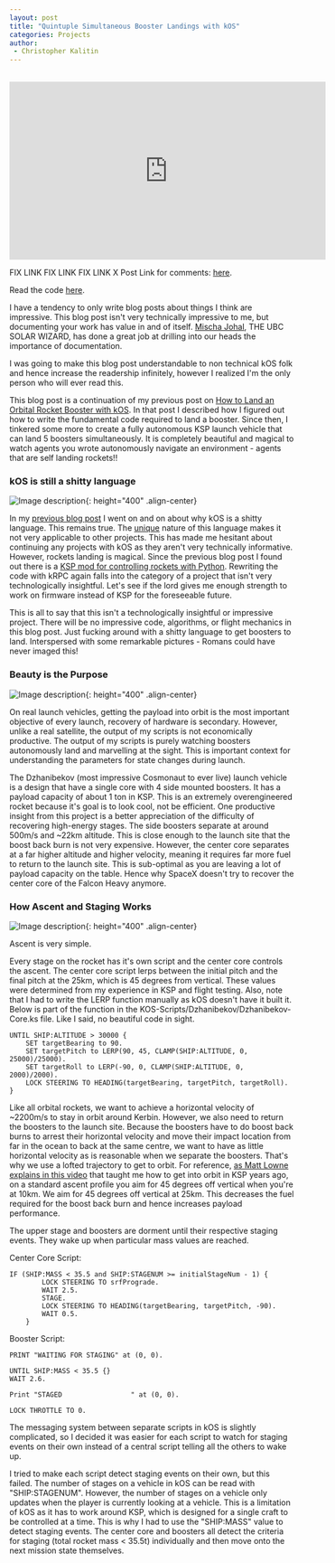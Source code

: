 ```yaml
---
layout: post
title: "Quintuple Simultaneous Booster Landings with kOS"
categories: Projects
author:
 - Christopher Kalitin
---
```

<head>
    <meta property="og:image" content="{{site.url}}/assets/images/more-kos-boosters/Quad-Landing.jpg">
</head>

<iframe width="560" height="315" src="https://www.youtube.com/embed/TlE2G-zM3PI?si=JgHb-S0FI9udxaTJ" title="YouTube video player" frameborder="0" allow="accelerometer; autoplay; clipboard-write; encrypted-media; gyroscope; picture-in-picture; web-share" referrerpolicy="strict-origin-when-cross-origin" allowfullscreen></iframe>

FIX LINK FIX LINK FIX LINK
X Post Link for comments: <a href="https://x.com/CKalitin/status/1816283619213582749">here</a>.

Read the code <a href="https://github.com/CKalitin/KOS-Scripts">here</a>.

I have a tendency to only write blog posts about things I think are impressive. This blog post isn't very technically impressive to me, but documenting your work has value in and of itself. <a href="https://mischajohal.com/Thoughts/Reflecting-on-UBC-Solar">Mischa Johal</a>, THE UBC SOLAR WIZARD, has done a great job at drilling into our heads the importance of documentation.

I was going to make this blog post understandable to non technical kOS folk and hence increase the readership infinitely, however I realized I'm the only person who will ever read this.

This blog post is a continuation of my previous post on <a href="https://ckalitin.github.io/space/2024/07/24/kos-booster-landing.html">How to Land an Orbital Rocket Booster with kOS</a>. In that post I described how I figured out how to write the fundamental code required to land a booster. Since then, I tinkered some more to create a fully autonomous KSP launch vehicle that can land 5 boosters simultaneously. It is completely beautiful and magical to watch agents you wrote autonomously navigate an environment - agents that are self landing rockets!!

### <b>kOS is still a shitty language</b>

![Image description]({{site.url}}/assets/images/more-kos-boosters/Boosters.jpg){: height="400" .align-center}

In my <a href="https://ckalitin.github.io/space/2024/07/24/kos-booster-landing.html">previous blog post</a> I went on and on about why kOS is a shitty language. This remains true. The <a href="https://www.youtube.com/watch?v=FLwD60hPK4I">unique</a> nature of this language makes it not very applicable to other projects. This has made me hesitant about continuing any projects with kOS as they aren't very technically informative. However, rockets landing is magical. Since the previous blog post I found out there is a <a href="https://krpc.github.io/krpc/">KSP mod for controlling rockets with Python</a>. Rewriting the code with kRPC again falls into the category of a project that isn't very technologically insightful. Let's see if the lord gives me enough strength to work on firmware instead of KSP for the foreseeable future.

This is all to say that this isn't a technologically insightful or impressive project. There will be no impressive code, algorithms, or flight mechanics in this blog post. Just fucking around with a shitty language to get boosters to land. Interspersed with some remarkable pictures - Romans could have never imaged this!

### <b>Beauty is the Purpose</b>

![Image description]({{site.url}}/assets/images/more-kos-boosters/Dzhanibekov-Ascent.jpg){: height="400" .align-center}

On real launch vehicles, getting the payload into orbit is the most important objective of every launch, recovery of hardware is secondary. However, unlike a real satellite, the output of my scripts is not economically productive. The output of my scripts is purely watching boosters autonomously land and marvelling at the sight. This is important context for understanding the parameters for state changes during launch.

The Dzhanibekov (most impressive Cosmonaut to ever live) launch vehicle is a design that have a single core with 4 side mounted boosters. It has a payload capacity of about 1 ton in KSP. This is an extremely overengineered rocket because it's goal is to look cool, not be efficient. One productive insight from this project is a better appreciation of the difficulty of recovering high-energy stages. The side boosters separate at around 500m/s and ~22km altitude. This is close enough to the launch site that the boost back burn is not very expensive. However, the center core separates at a far higher altitude and higher velocity, meaning it requires far more fuel to return to the launch site. This is sub-optimal as you are leaving a lot of payload capacity on the table. Hence why SpaceX doesn't try to recover the center core of the Falcon Heavy anymore. 

### <b>How Ascent and Staging Works</b>
![Image description]({{site.url}}/assets/images/more-kos-boosters/front_Dzhanibekov_1.png){: height="400" .align-center}

Ascent is very simple. 

Every stage on the rocket has it's own script and the center core controls the ascent. The center core script lerps between the initial pitch and the final pitch at the 25km, which is 45 degrees from vertical. These values were determined from my experience in KSP and flight testing. Also, note that I had to write the LERP function manually as kOS doesn't have it built it. Below is part of the function in the KOS-Scripts/Dzhanibekov/Dzhanibekov-Core.ks file. Like I said, no beautiful code in sight. 

```
UNTIL SHIP:ALTITUDE > 30000 {
    SET targetBearing to 90.
    SET targetPitch to LERP(90, 45, CLAMP(SHIP:ALTITUDE, 0, 25000)/25000).
    SET targetRoll to LERP(-90, 0, CLAMP(SHIP:ALTITUDE, 0, 2000)/2000).
    LOCK STEERING TO HEADING(targetBearing, targetPitch, targetRoll).
}
```

Like all orbital rockets, we want to achieve a horizontal velocity of ~2200m/s to stay in orbit around Kerbin. However, we also need to return the boosters to the launch site. Because the boosters have to do boost back burns to arrest their horizontal velocity and move their impact location from far in the ocean to back at the same centre, we want to have as little horizontal velocity as is reasonable when we separate the boosters. That's why we use a lofted trajectory to get to orbit. For reference, <a href="https://youtu.be/h8sV0BwD0H4?si=587gj6Woz3pHYfst">as Matt Lowne explains in this video</a> that taught me how to get into orbit in KSP years ago, on a standard ascent profile you aim for 45 degrees off vertical when you're at 10km. We aim for 45 degrees off vertical at 25km. This decreases the fuel required for the boost back burn and hence increases payload performance.

The upper stage and boosters are dorment until their respective staging events. They wake up when particular mass values are reached.

Center Core Script:
```
IF (SHIP:MASS < 35.5 and SHIP:STAGENUM >= initialStageNum - 1) {
        LOCK STEERING TO srfPrograde.
        WAIT 2.5.
        STAGE.
        LOCK STEERING TO HEADING(targetBearing, targetPitch, -90).
        WAIT 0.5.
    }
```

Booster Script:
```
PRINT "WAITING FOR STAGING" at (0, 0).

UNTIL SHIP:MASS < 35.5 {}
WAIT 2.6.

Print "STAGED                 " at (0, 0).

LOCK THROTTLE TO 0.
```

The messaging system between separate scripts in kOS is slightly complicated, so I decided it was easier for each script to watch for staging events on their own instead of a central script telling all the others to wake up.

I tried to make each script detect staging events on their own, but this failed. The number of stages on a vehicle in kOS can be read with "SHIP:STAGENUM". However, the number of stages on a vehicle only updates when the player is currently looking at a vehicle. This is a limitation of kOS as it has to work around KSP, which is designed for a single craft to be controlled at a time. This is why I had to use the "SHIP:MASS" value to detect staging events. The center core and boosters all detect the criteria for staging (total rocket mass < 35.5t) individually and then move onto the next mission state themselves.

